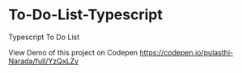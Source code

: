 # To-Do-List-Typescript

Typescript  To Do List

View Demo of this project  on Codepen
https://codepen.io/pulasthi-Narada/full/YzQxLZv

